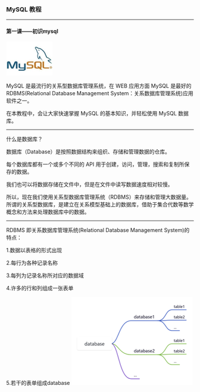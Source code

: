 ### MySQL 教程

---

#### 第一课——初识mysql

<img src="image/mysql1.1.png" style="zoom:50%;" /> 

MySQL 是最流行的关系型数据库管理系统，在 WEB 应用方面 MySQL 是最好的 RDBMS(Relational Database Management System：关系数据库管理系统)应用软件之一。

在本教程中，会让大家快速掌握 MySQL 的基本知识，并轻松使用 MySQL 数据库。

---

什么是数据库？

数据库（Database）是按照数据结构来组织、存储和管理数据的仓库。

每个数据库都有一个或多个不同的 API 用于创建，访问，管理，搜索和复制所保存的数据。

我们也可以将数据存储在文件中，但是在文件中读写数据速度相对较慢。

所以，现在我们使用关系型数据库管理系统（RDBMS）来存储和管理大数据量。所谓的关系型数据库，是建立在关系模型基础上的数据库，借助于集合代数等数学概念和方法来处理数据库中的数据。

---

RDBMS 即关系数据库管理系统(Relational Database Management System)的特点：

1.数据以表格的形式出现

2.每行为各种记录名称

3.每列为记录名称所对应的数据域

4.许多的行和列组成一张表单

5.若干的表单组成database
<img src="image/mysql1.2.png" style="zoom:50%;" /> 






















